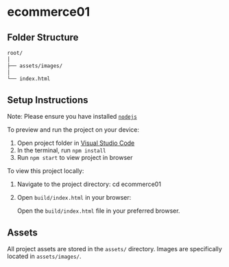 # ecommerce01

## Folder Structure

```md
root/
│
├── assets/images/
│
└── index.html
```

## Setup Instructions

Note: Please ensure you have installed <code><a href="https://nodejs.org/en/download/">nodejs</a></code>

To preview and run the project on your device:

1) Open project folder in <a href="https://code.visualstudio.com/download">Visual Studio Code</a>
2) In the terminal, run `npm install`
3) Run `npm start` to view project in browser

To view this project locally:

1. Navigate to the project directory:
   cd ecommerce01

2. Open `build/index.html` in your browser:

   Open the `build/index.html` file in your preferred browser.

## Assets

All project assets are stored in the `assets/` directory. Images are specifically located in `assets/images/`.

